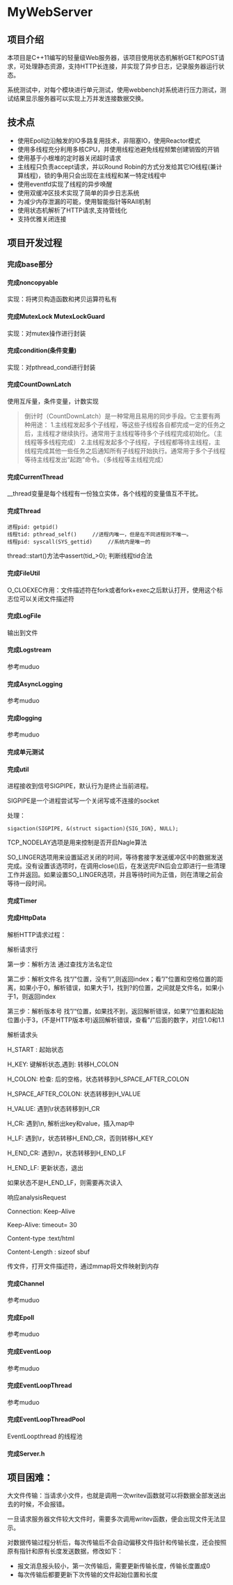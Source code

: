 # MyWebServer





## 项目介绍



本项目是C++11编写的轻量级Web服务器，该项目使用状态机解析GET和POST请求，可处理静态资源，支持HTTP长连接，并实现了异步日志，记录服务器运行状态。

系统测试中，对每个模块进行单元测试，使用webbench对系统进行压力测试，测试结果显示服务器可以实现上万并发连接数据交换。



## 技术点



- 使用Epoll边沿触发的IO多路复用技术，非阻塞IO，使用Reactor模式
- 使用多线程充分利用多核CPU，并使用线程池避免线程频繁创建销毁的开销
- 使用基于小根堆的定时器关闭超时请求
- 主线程只负责accept请求，并以Round Robin的方式分发给其它IO线程(兼计算线程)，锁的争用只会出现在主线程和某一特定线程中
- 使用eventfd实现了线程的异步唤醒
- 使用双缓冲区技术实现了简单的异步日志系统
- 为减少内存泄漏的可能，使用智能指针等RAII机制
- 使用状态机解析了HTTP请求,支持管线化
- 支持优雅关闭连接  



## 项目开发过程



### 完成base部分
  
  


#### 完成noncopyable

实现：将拷贝构造函数和拷贝运算符私有



#### 完成MutexLock MutexLockGuard

实现：对mutex操作进行封装



#### 完成condition(条件变量)

实现：对pthread_cond进行封装


#### 完成CountDownLatch

使用互斥量，条件变量，计数实现

> 倒计时（CountDownLatch）是一种常用且易用的同步手段。它主要有两种用途：
> 1.主线程发起多个子线程，等这些子线程各自都完成一定的任务之后，主线程才继续执行。通常用于主线程等待多个子线程完成初始化。（主线程等多线程完成）
> 2.主线程发起多个子线程，子线程都等待主线程，主线程完成其他一些任务之后通知所有子线程开始执行。通常用于多个子线程等待主线程发出“起跑”命令。（多线程等主线程完成）



#### 完成CurrentThread

__thread变量是每个线程有一份独立实体，各个线程的变量值互不干扰。



#### 完成Thread

```
进程pid: getpid()                 
线程tid: pthread_self()     //进程内唯一，但是在不同进程则不唯一。
线程pid: syscall(SYS_gettid)     //系统内是唯一的
```

thread::start()方法中assert(tid_>0); 判断线程tid合法



#### 完成FileUtil

O_CLOEXEC作用：文件描述符在fork或者fork+exec之后默认打开，使用这个标志位可以关闭文件描述符



#### 完成LogFile

输出到文件



#### 完成Logstream



参考muduo



#### 完成AsyncLogging



参考muduo



#### 完成logging



参考muduo



#### 完成单元测试  





#### 完成util  



进程接收到信号SIGPIPE，默认行为是终止当前进程。

SIGPIPE是一个进程尝试写一个关闭写或不连接的socket

处理：

```
sigaction(SIGPIPE, &(struct sigaction){SIG_IGN}, NULL);
```



TCP_NODELAY选项是用来控制是否开启Nagle算法



SO_LINGER选项用来设置延迟关闭的时间，等待套接字发送缓冲区中的数据发送完成。没有设置该选项时，在调用close()后，在发送完FIN后会立即进行一些清理工作并返回。如果设置SO_LINGER选项，并且等待时间为正值，则在清理之前会等待一段时间。



#### 完成Timer  





#### 完成HttpData  



解析HTTP请求过程：

解析请求行

第一步：解析方法 通过查找方法名定位

第二步：解析文件名 找“/"位置，没有”/“,则返回index；看”/"位置和空格位置的距离，如果小于0，解析错误，如果大于1，找到?的位置，之间就是文件名，如果小于1，则返回index

第三步：解析版本号 找”/“位置，如果找不到，返回解析错误，如果”/“位置和起始位置小于3，(不是HTTP版本号)返回解析错误，查看"/"后面的数字，对应1.0和1.1

解析请求头

H_START : 起始状态

H_KEY: 键解析状态,遇到: 转移H_COLON

H_COLON: 检查: 后的空格，状态转移到H_SPACE_AFTER_COLON

H_SPACE_AFTER_COLON: 状态转移到H_VALUE

H_VALUE: 遇到\r状态转移到H_CR

H_CR: 遇到\n, 解析出key和value，插入map中

H_LF: 遇到\r，状态转移H_END_CR，否则转移H_KEY

H_END_CR: 遇到\n，状态转移到H_END_LF

H_END_LF: 更新状态，退出



如果状态不是H_END_LF，则需要再次读入



响应analysisRequest 

Connection: Keep-Alive

Keep-Alive: timeout= 30

Content-type :text/html

Content-Length : sizeof sbuf

传文件，打开文件描述符，通过mmap将文件映射到内存



#### 完成Channel



参考muduo



#### 完成Epoll



参考muduo



#### 完成EventLoop



参考muduo



#### 完成EventLoopThread



参考muduo



#### 完成EventLoopThreadPool



EventLoopthread 的线程池



#### 完成Server.h



## 项目困难：



大文件传输：当请求小文件，也就是调用一次writev函数就可以将数据全部发送出去的时候，不会报错。

一旦请求服务器文件较大文件时，需要多次调用writev函数，便会出现文件无法显示。

对数据传输过程分析后，每次传输后不会自动偏移文件指针和传输长度，还会按照原有指针和原有长度发送数据，修改如下：

- 报文消息报头较小，第一次传输后，需要更新传输长度，传输长度置成0
- 每次传输后都要更新下次传输的文件起始位置和长度



